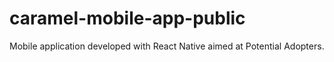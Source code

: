 # caramel-mobile-app-public
Mobile application developed with React Native aimed at Potential Adopters.
